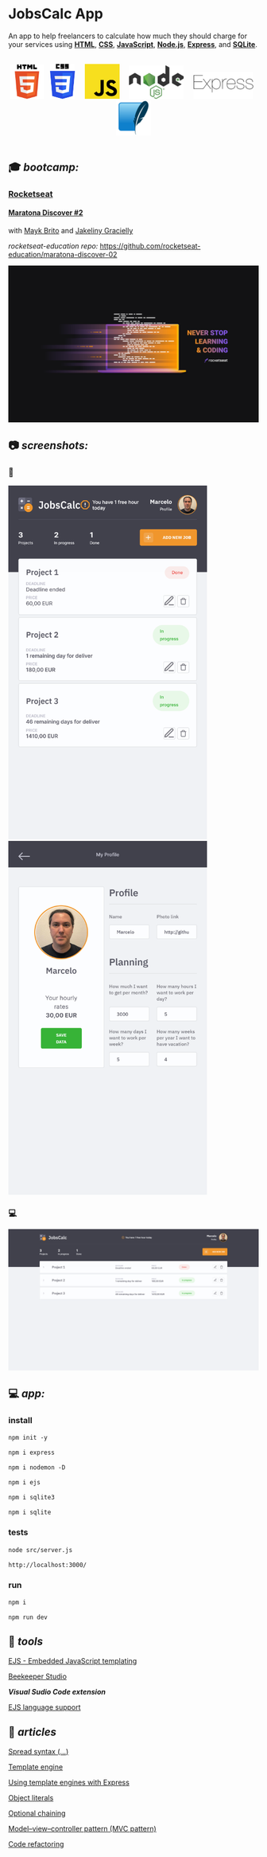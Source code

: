 # JobsCalc App

An app to help freelancers to calculate how much they should charge for your services using **[HTML](https://whatwg.org/)**, **[CSS](https://www.w3.org/Style/CSS/)**, **[JavaScript](https://developer.mozilla.org/en-US/docs/Web/JavaScript)**, **[Node.js](https://nodejs.org/)**, **[Express](https://expressjs.com/)**, and **[SQLite](https://www.sqlite.org/)**.  

<br>

<div align="center">
    <img src="./.github/logo_HTML5.png" width="69">
        &nbsp;
    <img src="./.github/logo_CSS3.png" width="50">
        &nbsp;
        &nbsp;
    <img src="./.github/logo_JS.png" width="70">
        &nbsp;
        &nbsp;
    <img src="./.github/logo_Node.png" width="110">
        &nbsp;
        &nbsp;
    <img src="./.github/logo_Express.png" width="120">
        &nbsp;
    <img src="./.github/logo_SQLite.png" width="70">
</div>

<br>

## :mortar_board: **_bootcamp:_**  

### [Rocketseat](https://rocketseat.com.br/)

#### [Maratona Discover #2](https://maratonadiscover.rocketseat.com.br/)

with [Mayk Brito](https://github.com/maykbrito) and [Jakeliny Gracielly](https://github.com/jakeliny)  

_rocketseat-education repo:_ https://github.com/rocketseat-education/maratona-discover-02

![MaratonaDiscover2021#2](./.github/logo_Rocketseat_Maratona_Discover.png)
<br>

## :camera: **_screenshots:_**  

### :iphone:  

<div>
    <img src="./.github/screenshot_mobile_1.png" width="400"  />
        &nbsp;
    <img src="./.github/screenshot_mobile_2.png" width="400" />
</div>

### :computer:  

![home](./.github/screenshot_desktop.png)  

## :computer: **_app:_**  

### install

```
npm init -y
```

```
npm i express
```

```
npm i nodemon -D
```

```
npm i ejs
```

```
npm i sqlite3
```

```
npm i sqlite
```

### tests

```
node src/server.js
```

```
http://localhost:3000/
```

### run

```
npm i
```

```
npm run dev
```

## :hammer: **_tools_**

[EJS - Embedded JavaScript templating](https://ejs.co/)  

[Beekeeper Studio](https://www.beekeeperstudio.io/)  

**_Visual Sudio Code extension_**  

[EJS language support](https://marketplace.visualstudio.com/items?itemName=DigitalBrainstem.javascript-ejs-support)  

## :newspaper: **_articles_**

[Spread syntax (...)](https://developer.mozilla.org/en-US/docs/Web/JavaScript/Reference/Operators/Spread_syntax)  

[Template engine](https://en.wikipedia.org/wiki/Template_processor)  

[Using template engines with Express](https://expressjs.com/en/guide/using-template-engines.html)  

[Object literals](https://developer.mozilla.org/en-US/docs/Web/JavaScript/Guide/Grammar_and_types#object_literals)  

[Optional chaining](https://developer.mozilla.org/en-US/docs/Web/JavaScript/Reference/Operators/Optional_chaining)  

[Model–view–controller pattern (MVC pattern)](https://en.wikipedia.org/wiki/Model%E2%80%93view%E2%80%93controller)  

[Code refactoring](https://en.wikipedia.org/wiki/Code_refactoring)  